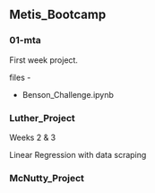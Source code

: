 ## Metis_Bootcamp

### 01-mta
First week project. 

files - 
* Benson_Challenge.ipynb

### Luther_Project
Weeks 2 & 3

Linear Regression with data scraping

### McNutty_Project

